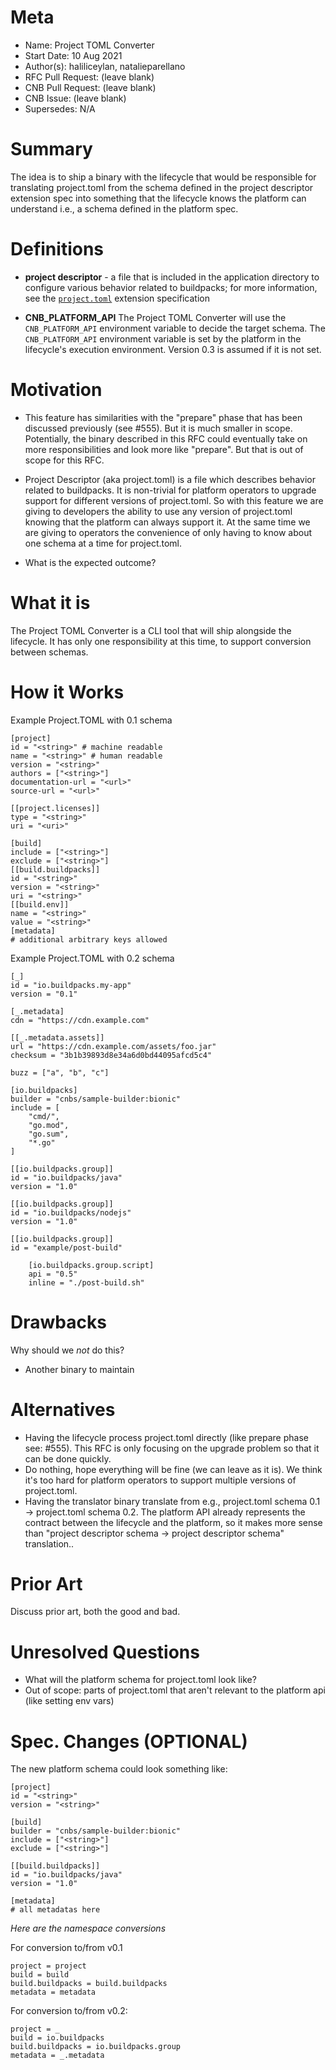 # Meta
[meta]: #meta
- Name: Project TOML Converter
- Start Date: 10 Aug 2021
- Author(s): haliliceylan, natalieparellano
- RFC Pull Request: (leave blank)
- CNB Pull Request: (leave blank)
- CNB Issue: (leave blank)
- Supersedes: N/A

# Summary
[summary]: #summary

The idea is to ship a binary with the lifecycle that would be responsible for translating project.toml from the schema defined in the project descriptor extension spec into something that the lifecycle knows the platform can understand i.e., a schema defined in the platform spec.

# Definitions
[definitions]: #definitions

* __project descriptor__ - a file that is included in the application directory to configure various behavior related to buildpacks; for more information, see the [`project.toml`](https://github.com/buildpacks/spec/blob/main/extensions/project-descriptor.md) extension specification

* __CNB_PLATFORM_API__ The Project TOML Converter will use the `CNB_PLATFORM_API` environment variable to decide the target schema. The `CNB_PLATFORM_API` environment variable is set by the platform in the lifecycle's execution environment. Version 0.3 is assumed if it is not set.

# Motivation
[motivation]: #motivation

- This feature has similarities with the "prepare" phase that has been discussed previously (see #555). But it is much smaller in scope. Potentially, the binary described in this RFC could eventually take on more responsibilities and look more like "prepare". But that is out of scope for this RFC.

- Project Descriptor (aka project.toml) is a file which describes behavior related to buildpacks. It is non-trivial for platform operators to upgrade support for different versions of project.toml. So with this feature we are giving to developers the ability to use any version of project.toml knowing that the platform can always support it. At the same time we are giving to operators the convenience of only having to know about one schema at a time for project.toml.

- What is the expected outcome?

# What it is
[what-it-is]: #what-it-is

The Project TOML Converter is a CLI tool that will ship alongside the lifecycle. It has only one responsibility at this time, to support conversion between schemas.

# How it Works
[how-it-works]: #how-it-works

Example Project.TOML with 0.1 schema
```
[project]
id = "<string>" # machine readable
name = "<string>" # human readable
version = "<string>"
authors = ["<string>"]
documentation-url = "<url>"
source-url = "<url>"

[[project.licenses]]
type = "<string>"
uri = "<uri>"

[build]
include = ["<string>"]
exclude = ["<string>"]
[[build.buildpacks]]
id = "<string>"
version = "<string>"
uri = "<string>"
[[build.env]]
name = "<string>"
value = "<string>"
[metadata]
# additional arbitrary keys allowed
```


Example Project.TOML with 0.2 schema
```
[_]
id = "io.buildpacks.my-app"
version = "0.1"

[_.metadata]
cdn = "https://cdn.example.com"

[[_.metadata.assets]]
url = "https://cdn.example.com/assets/foo.jar"
checksum = "3b1b39893d8e34a6d0bd44095afcd5c4"

buzz = ["a", "b", "c"]

[io.buildpacks]
builder = "cnbs/sample-builder:bionic"
include = [
    "cmd/",
    "go.mod",
    "go.sum",
    "*.go"
]

[[io.buildpacks.group]]
id = "io.buildpacks/java"
version = "1.0"

[[io.buildpacks.group]]
id = "io.buildpacks/nodejs"
version = "1.0"

[[io.buildpacks.group]]
id = "example/post-build"
  
    [io.buildpacks.group.script]
    api = "0.5"
    inline = "./post-build.sh"
```

# Drawbacks
[drawbacks]: #drawbacks

Why should we *not* do this?

- Another binary to maintain

# Alternatives
[alternatives]: #alternatives

- Having the lifecycle process project.toml directly (like prepare phase see: #555). This RFC is only focusing on the upgrade problem so that it can be done quickly.
- Do nothing, hope everything will be fine (we can leave as it is). We think it's too hard for platform operators to support multiple versions of project.toml.
- Having the translator binary translate from e.g., project.toml schema 0.1 -> project.toml schema 0.2. The platform API already represents the contract between the lifecycle and the platform, so it makes more sense than "project descriptor schema -> project descriptor schema" translation.. 

# Prior Art
[prior-art]: #prior-art 

Discuss prior art, both the good and bad.

# Unresolved Questions
[unresolved-questions]: #unresolved-questions

- What will the platform schema for project.toml look like?
- Out of scope: parts of project.toml that aren't relevant to the platform api (like setting env vars)

# Spec. Changes (OPTIONAL)
The new platform schema could look something like:
```
[project]
id = "<string>"
version = "<string>"

[build]
builder = "cnbs/sample-builder:bionic"
include = ["<string>"]
exclude = ["<string>"]

[[build.buildpacks]]
id = "io.buildpacks/java"
version = "1.0"

[metadata]
# all metadatas here
```

*Here are the namespace conversions*

For conversion to/from v0.1
```
project = project
build = build
build.buildpacks = build.buildpacks
metadata = metadata
```

For conversion to/from v0.2:

```
project = _
build = io.buildpacks
build.buildpacks = io.buildpacks.group
metadata = _.metadata
```